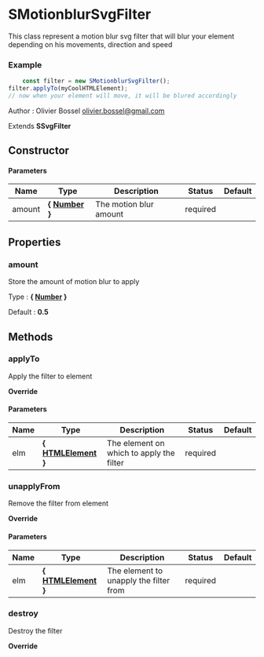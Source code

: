 # SMotionblurSvgFilter

This class represent a motion blur svg filter that will blur your
element depending on his movements, direction and speed


### Example
```js
	const filter = new SMotionblurSvgFilter();
filter.applyTo(myCoolHTMLElement);
// now when your element will move, it will be blured accordingly
```
Author : Olivier Bossel [olivier.bossel@gmail.com](mailto:olivier.bossel@gmail.com)

Extends **SSvgFilter**


## Constructor


#### Parameters
Name  |  Type  |  Description  |  Status  |  Default
------------  |  ------------  |  ------------  |  ------------  |  ------------
amount  |  **{ [Number](https://developer.mozilla.org/fr/docs/Web/JavaScript/Reference/Objets_globaux/Number) }**  |  The motion blur amount  |  required  |





## Properties


### amount

Store the amount of motion blur to apply

Type : **{ [Number](https://developer.mozilla.org/fr/docs/Web/JavaScript/Reference/Objets_globaux/Number) }**

Default : **0.5**


## Methods


### applyTo

Apply the filter to element

**Override**


#### Parameters
Name  |  Type  |  Description  |  Status  |  Default
------------  |  ------------  |  ------------  |  ------------  |  ------------
elm  |  **{ [HTMLElement](https://developer.mozilla.org/fr/docs/Web/API/HTMLElement) }**  |  The element on which to apply the filter  |  required  |


### unapplyFrom

Remove the filter from element

**Override**


#### Parameters
Name  |  Type  |  Description  |  Status  |  Default
------------  |  ------------  |  ------------  |  ------------  |  ------------
elm  |  **{ [HTMLElement](https://developer.mozilla.org/fr/docs/Web/API/HTMLElement) }**  |  The element to unapply the filter from  |  required  |


### destroy

Destroy the filter

**Override**